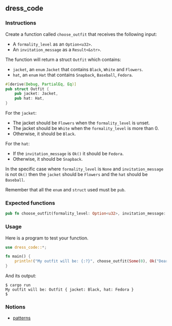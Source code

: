 ## dress_code

### Instructions

Create a function called `choose_outfit` that receives the following input:
- A `formality_level` as an `Option<u32>`.
- An `invitation_message` as a `Result<&str>`.

The function will return a struct `Outfit` which contains: 
- `jacket`, an `enum` `Jacket` that contains `Black`, `White` and `Flowers`.
- `hat`, an `enum` `Hat` that contains `Snapback`, `Baseball`, `Fedora`.

```rust
#[derive(Debug, PartialEq, Eq)]
pub struct Outfit {
    pub jacket: Jacket,
    pub hat: Hat,
}
```

For the `jacket`:
- The jacket should be `Flowers` when the `formality_level` is unset.
- The jacket should be `White` when the `formality_level` is more than 0.
- Otherwise, it should be `Black`.

For the `hat`:
- If the `invitation_message` is `Ok()` it should be `Fedora`.
- Otherwise, it should be `Snapback`.

In the specific case where `formality_level` is `None` and `invitation_message`
is not `Ok()` then the `jacket` should be `Flowers` and the `hat` should be `Baseball`.

Remember that all the `enum` and `struct` used must be `pub`. 

### Expected functions

```rust
pub fn choose_outfit(formality_level: Option<u32>, invitation_message: Result<&str, &str>) -> Outfit {}
```

### Usage

Here is a program to test your function.

```rust
use dress_code::*;

fn main() {
    println!("My outfit will be: {:?}", choose_outfit(Some(0), Ok("Dear friend, ...")));
}
```

And its output:
```console
$ cargo run
My outfit will be: Outfit { jacket: Black, hat: Fedora }
$
```

### Notions

- [patterns](https://doc.rust-lang.org/book/ch18-00-patterns.html)
